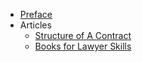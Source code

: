 - [Preface](preface.md)
- Articles
    * [Structure of A Contract](StructureContract.md)
    * [Books for Lawyer Skills](书单律师技能.md)